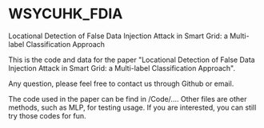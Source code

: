 # WSYCUHK_FDIA
Locational Detection of False Data Injection Attack in Smart Grid: a Multi-label Classification Approach

This is the code and data for the paper "Locational Detection of False Data Injection Attack in Smart Grid: a Multi-label Classification Approach".

Any question, please feel free to contact us through Github or email.


The code used in the paper can be find in /Code/....
Other files are other methods, such as MLP, for testing usage. If you are interested, you can still try those codes for fun.

